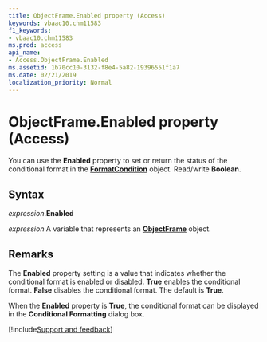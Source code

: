 ```yaml
---
title: ObjectFrame.Enabled property (Access)
keywords: vbaac10.chm11583
f1_keywords:
- vbaac10.chm11583
ms.prod: access
api_name:
- Access.ObjectFrame.Enabled
ms.assetid: 1b70cc10-3132-f8e4-5a82-19396551f1a7
ms.date: 02/21/2019
localization_priority: Normal
---
```



# ObjectFrame.Enabled property (Access)

You can use the **Enabled** property to set or return the status of the conditional format in the **[FormatCondition](Access.FormatCondition.md)** object. Read/write **Boolean**.


## Syntax

_expression_.**Enabled**

_expression_ A variable that represents an **[ObjectFrame](Access.ObjectFrame.md)** object.


## Remarks

The **Enabled** property setting is a value that indicates whether the conditional format is enabled or disabled. **True** enables the conditional format. **False** disables the conditional format. The default is **True**.

When the **Enabled** property is **True**, the conditional format can be displayed in the **Conditional Formatting** dialog box.




[!include[Support and feedback](~/includes/feedback-boilerplate.md)]